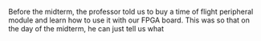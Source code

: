 Before the midterm, the professor told us to buy a time of flight peripheral module and learn how to use it with our FPGA board. This was so that on the day of the midterm, he can just tell us what
